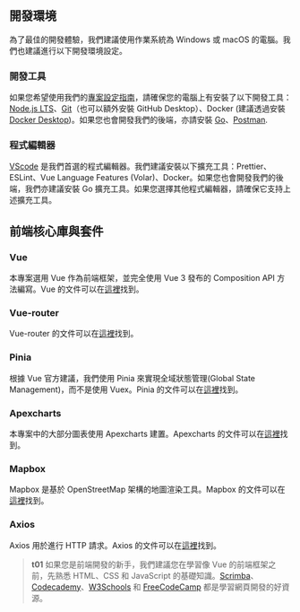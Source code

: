 ## 開發環境

為了最佳的開發體驗，我們建議使用作業系統為 Windows 或 macOS 的電腦。我們也建議進行以下開發環境設定。

### 開發工具

如果您希望使用我們的[專案設定指南](/front-end/project-setup)，請確保您的電腦上有安裝了以下開發工具：[Node.js LTS](https://nodejs.org/en)、[Git](https://git-scm.com/)（也可以額外安裝 GitHub Desktop）、Docker (建議透過安裝 [Docker Desktop](https://www.docker.com/products/docker-desktop/))。如果您也會開發我們的後端，亦請安裝 [Go](https://golang.org/)、[Postman](https://www.postman.com/).

### 程式編輯器

[VScode](https://code.visualstudio.com/) 是我們首選的程式編輯器。我們建議安裝以下擴充工具：Prettier、ESLint、Vue Language Features (Volar)、Docker。如果您也會開發我們的後端，我們亦建議安裝 Go 擴充工具。如果您選擇其他程式編輯器，請確保它支持上述擴充工具。

## 前端核心庫與套件

### Vue

本專案選用 Vue 作為前端框架，並完全使用 Vue 3 發布的 Composition API 方法編寫。Vue 的文件可以在[這裡](https://vuejs.org/guide)找到。

### Vue-router

Vue-router 的文件可以在[這裡](https://router.vuejs.org/guide/)找到。

### Pinia

根據 Vue 官方建議，我們使用 Pinia 來實現全域狀態管理(Global State Management)，而不是使用 Vuex。Pinia 的文件可以在[這裡](https://pinia.vuejs.org/introduction.html)找到。

### Apexcharts

本專案中的大部分圖表使用 Apexcharts 建置。Apexcharts 的文件可以在[這裡](https://apexcharts.com/docs)找到。

### Mapbox

Mapbox 是基於 OpenStreetMap 架構的地圖渲染工具。Mapbox 的文件可以在[這裡](https://docs.mapbox.com/mapbox-gl-js/)找到。

### Axios

Axios 用於進行 HTTP 請求。Axios 的文件可以在[這裡](https://axios-http.com/docs/intro)找到。

> **t01**
> 如果您是前端開發的新手，我們建議您在學習像 Vue 的前端框架之前，先熟悉 HTML、CSS 和 JavaScript 的基礎知識。[Scrimba](https://scrimba.com/allcourses)、[Codecademy](https://www.codecademy.com/)、[W3Schools](https://www.w3schools.com/) 和 [FreeCodeCamp](https://www.freecodecamp.org/) 都是學習網頁開發的好資源。
